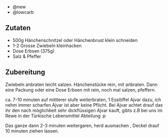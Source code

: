 - @new
- @lowcarb

## Zutaten
- 500g Hänchenschnitzel oder Hänchenbrust klein schneiden
- 1-2 Grosse Zwiebeln kleinhacken
- Dose Erbsen (375g)
- Salz & Pfeffer

## Zubereitung
Zwiebeln anbraten leicht salzen. Hänchenstücke rein, mit anbraten. Dann eine Packung oder eine Dose Erbsen mit rein, noch mal salzen, pfeffern.

ca. 7-10 minuten auf mittlerer stufe weiterbraten, 1 Esslöffel Ajvar dazu, ich nehm immer scharfen Ajvar ist aber keine Pflicht. Bei Ajvar achtet drauf das ihr den nach möglichkeit sehr dickflüssigen Ajvar kauft, gibts z.B bei uns im Rewe in der Türkische Lebensmittel Abteilung :p

Das ganze dann 2-3 minuten weitergaren, herd ausmachen , Deckel drauf 10 minuten ziehen lassen.